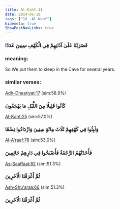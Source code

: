 ```yaml
---
title: Al-Kahf:11
date: 2014-06-10
tags: ["18 .Al-Kahf"]
hidemeta: true 
ShowPostNavLinks: true 
---
```

### فَضَرَبْنَا عَلَىٰ آذَانِهِمْ فِي الْكَهْفِ سِنِينَ عَدَدًا
### meaning: 
So We put them to sleep in the Cave for several years.
### similar verses: 

[Adh-Dhaariyat:17](/51/17) (sim:58.9%)

### كَانُوا قَلِيلًا مِنَ اللَّيْلِ مَا يَهْجَعُونَ

[Al-Kahf:25](/18/25) (sim:57.0%)

### وَلَبِثُوا فِي كَهْفِهِمْ ثَلَاثَ مِائَةٍ سِنِينَ وَازْدَادُوا تِسْعًا

[Al-A'raaf:78](/7/78) (sim:53.0%)

### فَأَخَذَتْهُمُ الرَّجْفَةُ فَأَصْبَحُوا فِي دَارِهِمْ جَاثِمِينَ

[As-Saaffaat:82](/37/82) (sim:51.3%)

### ثُمَّ أَغْرَقْنَا الْآخَرِينَ

[Ash-Shu'araa:66](/26/66) (sim:51.3%)

### ثُمَّ أَغْرَقْنَا الْآخَرِينَ
